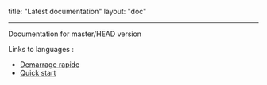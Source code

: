title: "Latest documentation"
layout: "doc"

---


Documentation for master/HEAD version

Links to languages :

* [Demarrage rapide](demarrage-rapide.html)
* [Quick start](quick-start.html)
